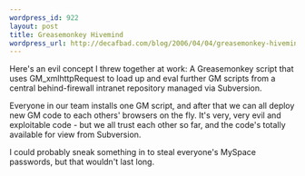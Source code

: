 ```yaml
--- 
wordpress_id: 922
layout: post
title: Greasemonkey Hivemind
wordpress_url: http://decafbad.com/blog/2006/04/04/greasemonkey-hivemind-2
---
```

 <p>Here's an evil concept I threw together at work:  A Greasemonkey script that uses GM_xmlhttpRequest to load up and eval further GM scripts from a central behind-firewall intranet repository managed via Subversion.</p>
 <p>Everyone in our team installs one GM script, and after that we can all deploy new GM code to each others' browsers on the fly.  It's very, very evil and exploitable code - but we all trust each other so far, and the code's totally available for view from Subversion.</p>
 <p>I could probably sneak something in to steal everyone's MySpace passwords, but that wouldn't last long.</p>
